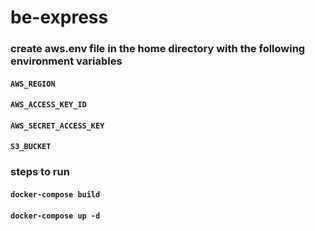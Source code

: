 # be-express
### create aws.env file in the home directory with the following environment variables ###
#### `AWS_REGION`
#### `AWS_ACCESS_KEY_ID`
#### `AWS_SECRET_ACCESS_KEY`
#### `S3_BUCKET`

### steps to run 
#### `docker-compose build`
#### `docker-compose up -d`